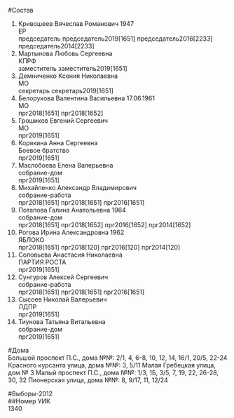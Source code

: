 #Состав  
1. Кривошеев Вячеслав Романович 1947  
    ЕР  
    председатель председатель2019[1651] председатель2016[2233] председатель2014[2233]  
2. Мартынова Любовь Сергеевна  
    КПРФ  
    заместитель заместитель2019[1651]  
3. Демниченко Ксения Николаевна  
    МО  
    секретарь секретарь2019[1651]  
4. Белорукова Валентина Васильевна 17.06.1961  
    МО  
    прг2018[1651] прг2018[1652]  
5. Грошиков Евгений Сергеевич  
    МО  
    прг2019[1651]  
6. Корякина Анна Сергеевна  
    Боевое братство  
    прг2019[1651]  
7. Маслобоева Елена Валерьевна  
    собрание-дом  
    прг2019[1651]  
8. Михайленко Александр Владимирович  
    собрание-работа  
    прг2018[1651] прг2018[1651] прг2016[1651]  
9. Потапова Галина Анатольевна 1964  
    собрание-дом  
    прг2018[1651] прг2018[1652] прг2016[1652] прг2014[1652]  
10. Рогова Ирина Александровна 1962  
    ЯБЛОКО  
    прг2018[1651] прг2018[120] прг2016[120] прг2014[120]  
11. Соловьева Анастасия Николаевна  
    ПАРТИЯ РОСТА  
    прг2019[1651]  
12. Сунгуров Алексей Сергеевич  
    собрание-работа  
    прг2018[1651] прг2018[1651] прг2016[1651]  
13. Сысоев Николай Валерьевич  
    ЛДПР  
    прг2019[1651]  
14. Тиунова Татьяна Витальевна  
    собрание-дом  
    прг2019[1651]  

#Дома  
Большой проспект П.С., дома №№: 2/1, 4, 6-8, 10, 12, 14, 16/1, 20/5, 22-24 Красного курсанта улица, дома №№: 3, 5/11 Малая Гребецкая улица, дом № 3 Малый проспект П.С., дома №№: 1/3, 1Б, 3/5, 7, 19, 22, 26-28, 30, 32 Пионерская улица, дома №№: 8, 9/17, 11, 12/24  
  
#Выборы-2012  
##Номер УИК  
1340  
